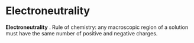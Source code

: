 ---
---
# Electroneutrality

**Electroneutrality** . Rule of chemistry: any macroscopic region of a
solution must have the same number of positive and negative charges.
